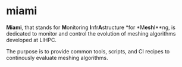 # miami
**Miami**, that stands for **M**onitoring **I**nfr**A**structure *for *M**esh**I**ng, is dedicated to monitor and control the evolution of meshing algorithms developed at LIHPC.

The purpose is to provide common tools,  scripts, and CI recipes to continously evaluate meshing algorithms.
